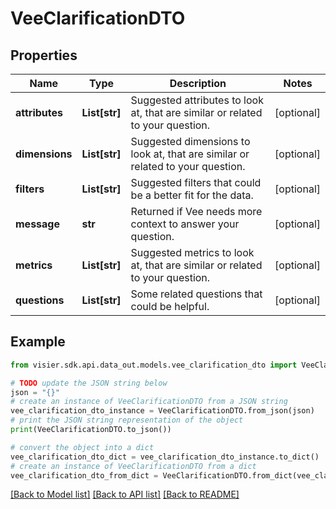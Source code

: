 # VeeClarificationDTO


## Properties

Name | Type | Description | Notes
------------ | ------------- | ------------- | -------------
**attributes** | **List[str]** | Suggested attributes to look at, that are similar or related to your question. | [optional] 
**dimensions** | **List[str]** | Suggested dimensions to look at, that are similar or related to your question. | [optional] 
**filters** | **List[str]** | Suggested filters that could be a better fit for the data. | [optional] 
**message** | **str** | Returned if Vee needs more context to answer your question. | [optional] 
**metrics** | **List[str]** | Suggested metrics to look at, that are similar or related to your question. | [optional] 
**questions** | **List[str]** | Some related questions that could be helpful. | [optional] 

## Example

```python
from visier.sdk.api.data_out.models.vee_clarification_dto import VeeClarificationDTO

# TODO update the JSON string below
json = "{}"
# create an instance of VeeClarificationDTO from a JSON string
vee_clarification_dto_instance = VeeClarificationDTO.from_json(json)
# print the JSON string representation of the object
print(VeeClarificationDTO.to_json())

# convert the object into a dict
vee_clarification_dto_dict = vee_clarification_dto_instance.to_dict()
# create an instance of VeeClarificationDTO from a dict
vee_clarification_dto_from_dict = VeeClarificationDTO.from_dict(vee_clarification_dto_dict)
```
[[Back to Model list]](../README.md#documentation-for-models) [[Back to API list]](../README.md#documentation-for-api-endpoints) [[Back to README]](../README.md)


